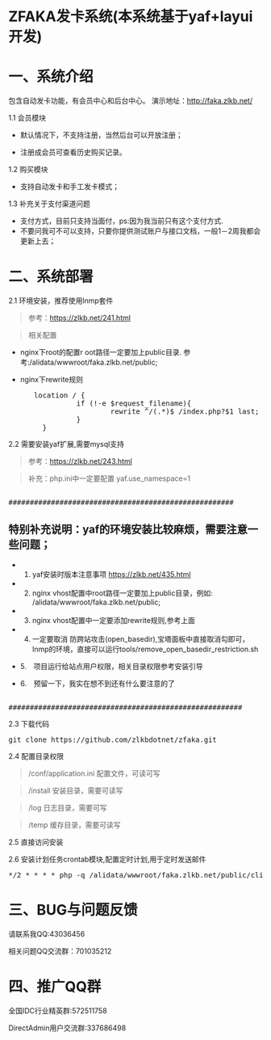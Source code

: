 # ZFAKA发卡系统(本系统基于yaf+layui开发)

# 一、系统介绍
包含自动发卡功能，有会员中心和后台中心。
演示地址：http://faka.zlkb.net/

1.1 会员模块
* 默认情况下，不支持注册，当然后台可以开放注册；

* 注册成会员可查看历史购买记录。
	
1.2 购买模块
* 支持自动发卡和手工发卡模式；

	
1.3 补充关于支付渠道问题
* 支付方式，目前只支持当面付，ps:因为我当前只有这个支付方式.
* 不要问我可不可以支持，只要你提供测试账户与接口文档，一般1－2周我都会更新上去；


# 二、系统部署

2.1 环境安装，推荐使用lnmp套件

>参考：https://zlkb.net/241.html

>相关配置
* nginx下root的配置r oot路径一定要加上public目录. 参考:/alidata/wwwroot/faka.zlkb.net/public;

* nginx下rewrite规则
<pre>      location / {
                if (!-e $request_filename){
                        rewrite ^/(.*)$ /index.php?$1 last;
                }
        }
</pre> 



2.2 需要安装yaf扩展,需要mysql支持
>参考：https://zlkb.net/243.html

>补充：php.ini中一定要配置 yaf.use_namespace=1


<pre> 
#####################################################
</pre> 

## 特别补充说明：yaf的环境安装比较麻烦，需要注意一些问题；

* 1. yaf安装时版本注意事项 https://zlkb.net/435.html

* 2. nginx vhost配置中root路径一定要加上public目录，例如:  /alidata/wwwroot/faka.zlkb.net/public;

* 3. nginx vhost配置中一定要添加rewrite规则,参考上面

* 4. 一定要取消 防跨站攻击(open_basedir),宝塔面板中直接取消勾即可，lnmp的环境，直接可以运行tools/remove_open_basedir_restriction.sh

* 5.　项目运行给站点用户权限，相关目录权限参考安装引导

* 6.　预留一下，我实在想不到还有什么要注意的了

<pre> 
#######################################################
</pre> 



2.3 下载代码
<pre>
git clone https://github.com/zlkbdotnet/zfaka.git
</pre> 

2.4 配置目录权限

>/conf/application.ini 配置文件，可读可写

>/install  安装目录，需要可读写

>/log      日志目录，需要可写

>/temp     缓存目录，需要可读写

2.5 直接访问安装

2.6 安装计划任务crontab模块,配置定时计划,用于定时发送邮件
<pre>
*/2 * * * * php -q /alidata/wwwroot/faka.zlkb.net/public/cli.php request_uri="/crontab/sendemail/index"
</pre> 	
	
# 三、BUG与问题反馈
   请联系我QQ:43036456
   
   相关问题QQ交流群：701035212
   
# 四、推广QQ群
   全国IDC行业精英群:572511758
   
   DirectAdmin用户交流群:337686498
   
